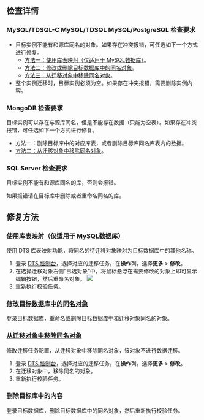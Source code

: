 ## 检查详情

### MySQL/TDSQL-C MySQL/TDSQL MySQL/PostgreSQL 检查要求

- 目标实例不能有和源库同名的对象。如果存在冲突报错，可任选如下一个方式进行修复。
   - [方法一：使用库表映射（仅适用于 MySQL数据库）](#1)。 
   - [方法二：修改或删除目标数据库中的同名对象](#2)。
   - [方法三：从迁移对象中移除同名对象](#3)。
- 整个实例迁移时，目标实例必须为空。如果存在冲突报错，需要删除实例内容。

### MongoDB 检查要求

目标实例可以存在与源库同名，但是不能存在数据（只能为空表）。如果存在冲突报错，可任选如下一个方式进行修复。

- 方法一：删除目标库中的对应库表，或者删除目标库同名库表内的数据。
- [方法二：从迁移对象中移除同名对象](#3)。

### SQL Server 检查要求

目标实例不能有和源库同名的库，否则会报错。

如果报错请在目标库中删除或者重命名同名的库。

## 修复方法

### [使用库表映射（仅适用于 MySQL数据库）](id:1)
使用 DTS 库表映射功能，将同名的待迁移对象映射为目标数据库中的其他名称。 
1. 登录 [DTS 控制台](https://console.cloud.tencent.com/dts/migration)，选择对应的迁移任务，在**操作**列，选择**更多** > **修改**。 
2. 在选择迁移对象右侧“已选对象”中，将鼠标悬浮在需要修改的对象上即可显示编辑按钮，然后重命名对象。
![](https://main.qcloudimg.com/raw/b34c89e4ec703a1a5dad9efd1aaaa4e5.png)
3. 重新执行校验任务。

### [修改目标数据库中的同名对象](id:2)
登录目标数据库，重命名或删除目标数据库中和迁移对象同名的对象。

### [从迁移对象中移除同名对象](id:3)
修改迁移任务配置，从迁移对象中移除同名对象，该对象不进行数据迁移。
1. 登录 [DTS 控制台](https://console.cloud.tencent.com/dts/migration)，选择对应的迁移任务，在**操作**列，选择**更多** > **修改**。 
2. 在迁移对象中，移除同名的对象。
3. 重新执行校验任务。 

### 删除目标库中的内容
登录目标数据库，删除目标数据库中的同名对象，然后重新执行校验任务。

